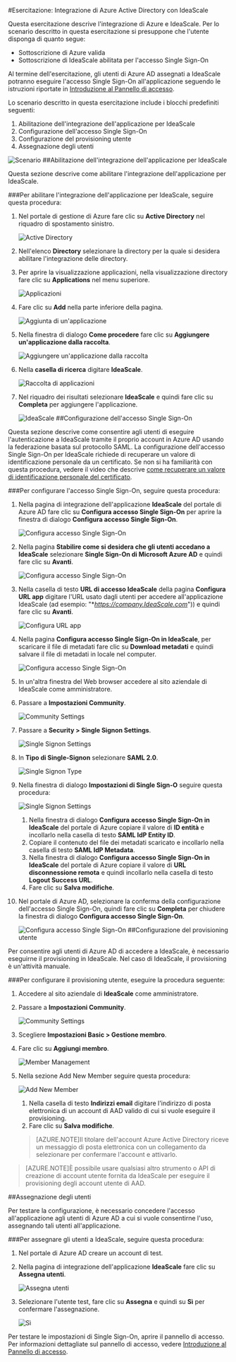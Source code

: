 <properties 
    pageTitle="Esercitazione: Integrazione di Azure Active Directory con IdeaScale | Microsoft Azure" 
    description="Informazioni su come usare IdeaScale con Azure Active Directory per abilitare l'accesso Single Sign-On, il provisioning automatizzato e altro ancora." 
    services="active-directory" 
    authors="jeevansd"  
    documentationCenter="na" 
    manager="stevenpo"/>
<tags 
    ms.service="active-directory" 
    ms.devlang="na" 
    ms.topic="article" 
    ms.tgt_pltfrm="na" 
    ms.workload="identity" 
    ms.date="01/14/2016" 
    ms.author="jeedes" />

#Esercitazione: Integrazione di Azure Active Directory con IdeaScale
  
Questa esercitazione descrive l'integrazione di Azure e IdeaScale. Per lo scenario descritto in questa esercitazione si presuppone che l'utente disponga di quanto segue:

-   Sottoscrizione di Azure valida
-   Sottoscrizione di IdeaScale abilitata per l'accesso Single Sign-On
  
Al termine dell'esercitazione, gli utenti di Azure AD assegnati a IdeaScale potranno eseguire l'accesso Single Sign-On all'applicazione seguendo le istruzioni riportate in [Introduzione al Pannello di accesso](active-directory-saas-access-panel-introduction.md).
  
Lo scenario descritto in questa esercitazione include i blocchi predefiniti seguenti:

1.  Abilitazione dell'integrazione dell'applicazione per IdeaScale
2.  Configurazione dell'accesso Single Sign-On
3.  Configurazione del provisioning utente
4.  Assegnazione degli utenti

![Scenario](./media/active-directory-saas-ideascale-tutorial/IC790838.png "Scenario")
##Abilitazione dell'integrazione dell'applicazione per IdeaScale
  
Questa sezione descrive come abilitare l'integrazione dell'applicazione per IdeaScale.

###Per abilitare l'integrazione dell'applicazione per IdeaScale, seguire questa procedura:

1.  Nel portale di gestione di Azure fare clic su **Active Directory** nel riquadro di spostamento sinistro.

    ![Active Directory](./media/active-directory-saas-ideascale-tutorial/IC700993.png "Active Directory")

2.  Nell'elenco **Directory** selezionare la directory per la quale si desidera abilitare l'integrazione delle directory.

3.  Per aprire la visualizzazione applicazioni, nella visualizzazione directory fare clic su **Applications** nel menu superiore.

    ![Applicazioni](./media/active-directory-saas-ideascale-tutorial/IC700994.png "Applicazioni")

4.  Fare clic su **Add** nella parte inferiore della pagina.

    ![Aggiunta di un'applicazione](./media/active-directory-saas-ideascale-tutorial/IC749321.png "Aggiunta di un'applicazione")

5.  Nella finestra di dialogo **Come procedere** fare clic su **Aggiungere un'applicazione dalla raccolta**.

    ![Aggiungere un'applicazione dalla raccolta](./media/active-directory-saas-ideascale-tutorial/IC749322.png "Aggiungere un'applicazione dalla raccolta")

6.  Nella **casella di ricerca** digitare **IdeaScale**.

    ![Raccolta di applicazioni](./media/active-directory-saas-ideascale-tutorial/IC790841.png "Raccolta di applicazioni")

7.  Nel riquadro dei risultati selezionare **IdeaScale** e quindi fare clic su **Completa** per aggiungere l'applicazione.

    ![IdeaScale](./media/active-directory-saas-ideascale-tutorial/IC790842.png "IdeaScale")
##Configurazione dell'accesso Single Sign-On
  
Questa sezione descrive come consentire agli utenti di eseguire l'autenticazione a IdeaScale tramite il proprio account in Azure AD usando la federazione basata sul protocollo SAML. La configurazione dell'accesso Single Sign-On per IdeaScale richiede di recuperare un valore di identificazione personale da un certificato. Se non si ha familiarità con questa procedura, vedere il video che descrive [come recuperare un valore di identificazione personale del certificato](http://youtu.be/YKQF266SAxI).

###Per configurare l'accesso Single Sign-On, seguire questa procedura:

1.  Nella pagina di integrazione dell'applicazione **IdeaScale** del portale di Azure AD fare clic su **Configura accesso Single Sign-On** per aprire la finestra di dialogo **Configura accesso Single Sign-On**.

    ![Configura accesso Single Sign-On](./media/active-directory-saas-ideascale-tutorial/IC790843.png "Configura accesso Single Sign-On")

2.  Nella pagina **Stabilire come si desidera che gli utenti accedano a IdeaScale** selezionare **Single Sign-On di Microsoft Azure AD** e quindi fare clic su **Avanti**.

    ![Configura accesso Single Sign-On](./media/active-directory-saas-ideascale-tutorial/IC790844.png "Configura accesso Single Sign-On")

3.  Nella casella di testo **URL di accesso IdeaScale** della pagina **Configura URL app** digitare l'URL usato dagli utenti per accedere all'applicazione IdeaScale (ad esempio: "**https://company.IdeaScale.com*")) e quindi fare clic su **Avanti**.

    ![Configura URL app](./media/active-directory-saas-ideascale-tutorial/IC790845.png "Configura URL app")

4.  Nella pagina **Configura accesso Single Sign-On in IdeaScale**, per scaricare il file di metadati fare clic su **Download metadati** e quindi salvare il file di metadati in locale nel computer.

    ![Configura accesso Single Sign-On](./media/active-directory-saas-ideascale-tutorial/IC790846.png "Configura accesso Single Sign-On")

5.  In un'altra finestra del Web browser accedere al sito aziendale di IdeaScale come amministratore.

6.  Passare a **Impostazioni Community**.

    ![Community Settings](./media/active-directory-saas-ideascale-tutorial/IC790847.png "Community Settings")

7.  Passare a **Security > Single Signon Settings**.

    ![Single Signon Settings](./media/active-directory-saas-ideascale-tutorial/IC790848.png "Single Signon Settings")

8.  In **Tipo di Single-Signon** selezionare **SAML 2.0**.

    ![Single Signon Type](./media/active-directory-saas-ideascale-tutorial/IC790849.png "Single Signon Type")

9.  Nella finestra di dialogo **Impostazioni di Single Sign-O** seguire questa procedura:

    ![Single Signon Settings](./media/active-directory-saas-ideascale-tutorial/IC790850.png "Single Signon Settings")

    1.  Nella finestra di dialogo **Configura accesso Single Sign-On in IdeaScale** del portale di Azure copiare il valore di **ID entità** e incollarlo nella casella di testo **SAML IdP Entity ID**.
    2.  Copiare il contenuto del file dei metadati scaricato e incollarlo nella casella di testo **SAML IdP Metadata**.
    3.  Nella finestra di dialogo **Configura accesso Single Sign-On in IdeaScale** del portale di Azure copiare il valore di **URL disconnessione remota** e quindi incollarlo nella casella di testo **Logout Success URL**.
    4.  Fare clic su **Salva modifiche**.

10. Nel portale di Azure AD, selezionare la conferma della configurazione dell'accesso Single Sign-On, quindi fare clic su **Completa** per chiudere la finestra di dialogo **Configura accesso Single Sign-On**.

    ![Configura accesso Single Sign-On](./media/active-directory-saas-ideascale-tutorial/IC790851.png "Configura accesso Single Sign-On")
##Configurazione del provisioning utente
  
Per consentire agli utenti di Azure AD di accedere a IdeaScale, è necessario eseguirne il provisioning in IdeaScale. Nel caso di IdeaScale, il provisioning è un'attività manuale.

###Per configurare il provisioning utente, eseguire la procedura seguente:

1.  Accedere al sito aziendale di **IdeaScale** come amministratore.

2.  Passare a **Impostazioni Community**.

    ![Community Settings](./media/active-directory-saas-ideascale-tutorial/IC790847.png "Community Settings")

3.  Scegliere **Impostazioni Basic > Gestione membro**.

4.  Fare clic su **Aggiungi membro**.

    ![Member Management](./media/active-directory-saas-ideascale-tutorial/IC790852.png "Member Management")

5.  Nella sezione Add New Member seguire questa procedura:

    ![Add New Member](./media/active-directory-saas-ideascale-tutorial/IC790853.png "Add New Member")

    1.  Nella casella di testo **Indirizzi email** digitare l'indirizzo di posta elettronica di un account di AAD valido di cui si vuole eseguire il provisioning.
    2.  Fare clic su **Salva modifiche**.

    >[AZURE.NOTE]Il titolare dell'account Azure Active Directory riceve un messaggio di posta elettronica con un collegamento da selezionare per confermare l'account e attivarlo.

>[AZURE.NOTE]È possibile usare qualsiasi altro strumento o API di creazione di account utente fornita da IdeaScale per eseguire il provisioning degli account utente di AAD.

##Assegnazione degli utenti
  
Per testare la configurazione, è necessario concedere l'accesso all'applicazione agli utenti di Azure AD a cui si vuole consentirne l'uso, assegnando tali utenti all'applicazione.

###Per assegnare gli utenti a IdeaScale, seguire questa procedura:

1.  Nel portale di Azure AD creare un account di test.

2.  Nella pagina di integrazione dell'applicazione **IdeaScale** fare clic su **Assegna utenti**.

    ![Assegna utenti](./media/active-directory-saas-ideascale-tutorial/IC790854.png "Assegna utenti")

3.  Selezionare l'utente test, fare clic su **Assegna** e quindi su **Sì** per confermare l'assegnazione.

    ![Sì](./media/active-directory-saas-ideascale-tutorial/IC767830.png "Sì")
  
Per testare le impostazioni di Single Sign-On, aprire il pannello di accesso. Per informazioni dettagliate sul pannello di accesso, vedere [Introduzione al Pannello di accesso](active-directory-saas-access-panel-introduction.md).

<!---HONumber=AcomDC_0121_2016-->